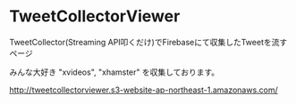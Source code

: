 TweetCollectorViewer
===

TweetCollector(Streaming API叩くだけ)でFirebaseにて収集したTweetを流すページ

みんな大好き "xvideos", "xhamster" を収集しております。

http://tweetcollectorviewer.s3-website-ap-northeast-1.amazonaws.com/